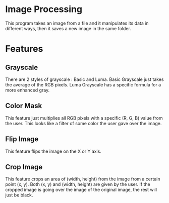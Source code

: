 # Image Processing
This program takes an image from a file and it manipulates its data in different ways, then it saves a new image in the same folder.


# Features

## Grayscale
There are 2 styles of grayscale : Basic and Luma.
Basic Grayscale just takes the average of the RGB pixels.
Luma Grayscale has a specific formula for a more enhanced gray.

## Color Mask
This feature just multiplies all RGB pixels with a specific (R, G, B) value from the user. This looks like a filter of some color the user gave over the image.

## Flip Image
This feature flips the image on the X or Y axis.

## Crop Image
This feature crops an area of (width, height) from the image from a certain point (x, y). Both (x, y) and (width, height) are given by the user.
If the cropped image is going over the image of the original image, the rest will just be black.
